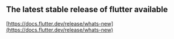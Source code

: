 ## The latest stable release of flutter available
[https://docs.flutter.dev/release/whats-new](https://docs.flutter.dev/release/whats-new)